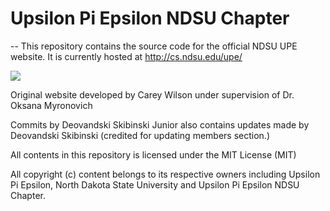 # Upsilon Pi Epsilon NDSU Chapter
--
This repository contains the source code for the official NDSU UPE website. It is currently hosted at http://cs.ndsu.edu/upe/

![](/UPENDSULogo.png)

Original website developed by Carey Wilson under supervision of Dr. Oksana Myronovich

Commits by Deovandski Skibinski Junior also contains updates made by Deovandski Skibinski (credited for updating members section.)

All contents in this repository is licensed under the MIT License (MIT)

All copyright (c) content belongs to its respective owners including Upsilon Pi Epsilon, North Dakota State University and Upsilon Pi Epsilon NDSU Chapter.
